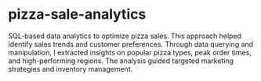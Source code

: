# pizza-sale-analytics
SQL-based data analytics to optimize pizza sales. This approach helped identify sales trends and  customer preferences. Through data querying and manipulation, I extracted insights on popular pizza types,  peak order times, and high-performing regions. The analysis guided targeted marketing strategies and inventory  management.
